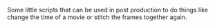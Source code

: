 Some little scripts that can be used in post production to do things like change the time of a movie or stitch the frames together again.
